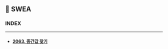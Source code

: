 ## 📝 SWEA

### INDEX
---

- #### [2063. 중간값 찾기](https://github.com/Yeji-J/TIL/blob/master/SWEA/2063.md)
